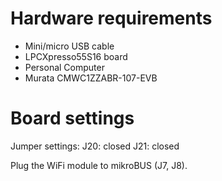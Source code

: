 Hardware requirements
=====================
- Mini/micro USB cable
- LPCXpresso55S16 board
- Personal Computer
- Murata CMWC1ZZABR-107-EVB

Board settings
============
Jumper settings:
J20: closed
J21: closed

Plug the WiFi module to mikroBUS (J7, J8).

